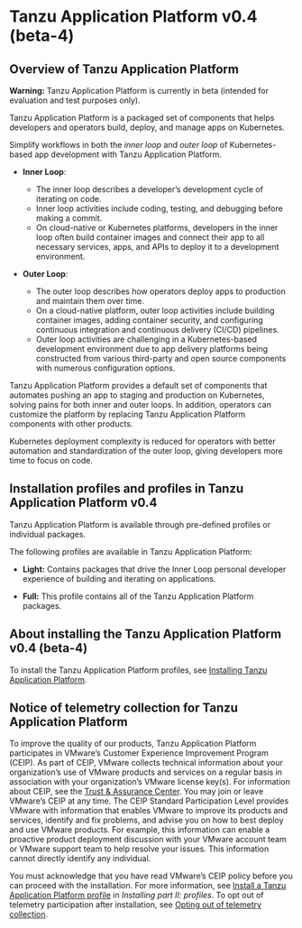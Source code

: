 # Tanzu Application Platform v0.4 (beta-4)

## <a id='overview'></a> Overview of Tanzu Application Platform

<p class="note warning">
<strong>Warning:</strong> Tanzu Application Platform is currently in beta (intended for evaluation and test purposes only).
</p>

Tanzu Application Platform is a packaged set of components that helps developers and operators build, deploy, and manage apps on Kubernetes.

Simplify workflows in both the *inner loop* and *outer loop* of Kubernetes-based app development with  Tanzu Application Platform.

* **Inner Loop**: 
    - The inner loop describes a developer’s development cycle of iterating on code. 
    - Inner loop activities include coding, testing, and debugging before making a commit.
    - On cloud-native or Kubernetes platforms, developers in the inner loop often build container images and connect their app to all necessary services, apps, and  APIs to deploy it to a development environment.

* **Outer Loop**: 
    - The outer loop describes how operators deploy apps to production and maintain them over time. 
    - On a cloud-native platform, outer loop activities include building container images, adding container security, and configuring continuous integration and continuous delivery (CI/CD)  pipelines.
    - Outer loop activities are challenging in a Kubernetes-based development environment due to app delivery platforms being constructed from various third-party and open source components with numerous configuration options.

Tanzu Application Platform provides a default set of components that automates pushing an app to staging and production on Kubernetes, solving pains for both inner and outer loops. In addition, operators can customize the platform by replacing Tanzu Application Platform components with other products.

Kubernetes deployment complexity is reduced for operators with better automation and standardization of the outer loop, giving developers more time to focus on code.

## <a id='profiles-and-packages'></a>  Installation profiles and profiles in Tanzu Application Platform v0.4

Tanzu Application Platform is available through pre-defined profiles or individual packages.

The following profiles are available in Tanzu Application Platform:

- **Light:**
  Contains packages that drive the Inner Loop personal developer experience of building and 
  iterating on applications. 

- **Full:**
  This profile contains all of the Tanzu Application Platform packages.

## <a id='install'></a> About installing the Tanzu Application Platform v0.4 (beta-4) 

To install the Tanzu Application Platform profiles, see [Installing Tanzu Application Platform](install-intro.md).

## <a id='telemetry-notice'></a> Notice of telemetry collection for Tanzu Application Platform

To improve the quality of our products, Tanzu Application Platform participates in VMware’s Customer Experience Improvement Program (CEIP).
As part of CEIP, VMware collects technical information about your organization’s use of VMware products and services on a regular basis
in association with your organization’s VMware license key(s).
For information about CEIP, see the [Trust & Assurance Center](http://www.vmware.com/trustvmware/ceip.html).
You may join or leave VMware’s CEIP at any time. 
The CEIP Standard Participation Level provides VMware with information that enables VMware to improve its products and services,
identify and fix problems, and advise you on how to best deploy and use VMware products.
For example, this information can enable a proactive product deployment discussion with your VMware account team or
VMware support team to help resolve your issues.
This information cannot directly identify any individual. 

You must acknowledge that you have read VMware’s CEIP policy before you can proceed with the installation.
For more information, see [Install a Tanzu Application Platform profile](install.md#nstall-profile) in
_Installing part II: profiles_.
To opt out of telemetry participation after installation, see [Opting out of telemetry collection](opting-out-telemetry.md).

